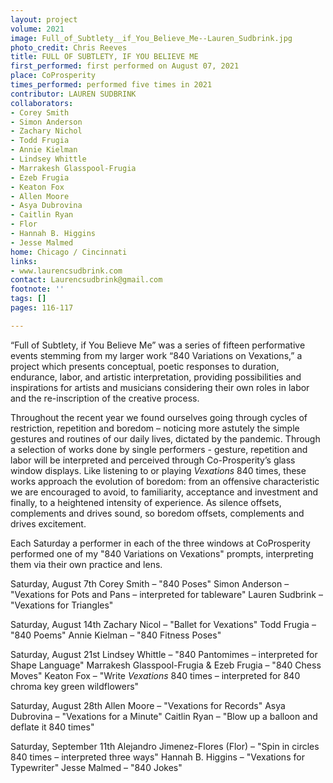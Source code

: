 ```yaml
---
layout: project
volume: 2021
image: Full_of_Subtlety__if_You_Believe_Me--Lauren_Sudbrink.jpg
photo_credit: Chris Reeves
title: FULL OF SUBTLETY, IF YOU BELIEVE ME
first_performed: first performed on August 07, 2021
place: CoProsperity
times_performed: performed five times in 2021
contributor: LAUREN SUDBRINK
collaborators:
- Corey Smith
- Simon Anderson
- Zachary Nichol
- Todd Frugia
- Annie Kielman
- Lindsey Whittle
- Marrakesh Glasspool-Frugia
- Ezeb Frugia
- Keaton Fox
- Allen Moore
- Asya Dubrovina
- Caitlin Ryan
- Flor
- Hannah B. Higgins
- Jesse Malmed
home: Chicago / Cincinnati
links:
- www.laurencsudbrink.com
contact: Laurencsudbrink@gmail.com
footnote: ''
tags: []
pages: 116-117

---
```


“Full of Subtlety, if You Believe Me” was a series of fifteen performative events stemming from my larger work “840 Variations on Vexations,” a project which presents conceptual, poetic responses to duration, endurance, labor, and artistic interpretation, providing possibilities and inspirations for artists and musicians considering their own roles in labor and the re-inscription of the creative process. 

Throughout the recent year we found ourselves going through cycles of restriction, repetition and boredom – noticing more astutely the simple gestures and routines of our daily lives, dictated by the pandemic. Through a selection of works done by single performers - gesture, repetition and labor will be interpreted and perceived through Co-Prosperity’s glass window displays. Like listening to or playing *Vexations* 840 times, these works approach the evolution of boredom: from an offensive characteristic we are encouraged to avoid, to familiarity, acceptance and investment and finally, to a heightened intensity of experience. As silence offsets, complements and drives sound, so boredom offsets, complements and drives excitement. 

Each Saturday a performer in each of the three windows at CoProsperity performed one of my "840 Variations on Vexations" prompts, interpreting them via their own practice and lens.

Saturday, August 7th
Corey Smith – "840 Poses"
Simon Anderson – "Vexations for Pots and Pans – interpreted for tableware"
Lauren Sudbrink – "Vexations for Triangles"

Saturday, August 14th
Zachary Nicol – "Ballet for Vexations"
Todd Frugia – "840 Poems"
Annie Kielman – "840 Fitness Poses"

Saturday, August 21st
Lindsey Whittle – "840 Pantomimes – interpreted for Shape Language"
Marrakesh Glasspool-Frugia & Ezeb Frugia – "840 Chess Moves"
Keaton Fox – "Write *Vexations* 840 times – interpreted for 840 chroma key green wildflowers"

Saturday, August 28th
Allen Moore – "Vexations for Records"
Asya Dubrovina – "Vexations for a Minute"
Caitlin Ryan – "Blow up a balloon and deflate it 840 times"

Saturday, September 11th
Alejandro Jimenez-Flores (Flor) – "Spin in circles 840 times – interpreted three ways"
Hannah B. Higgins – "Vexations for Typewriter"
Jesse Malmed – "840 Jokes"
